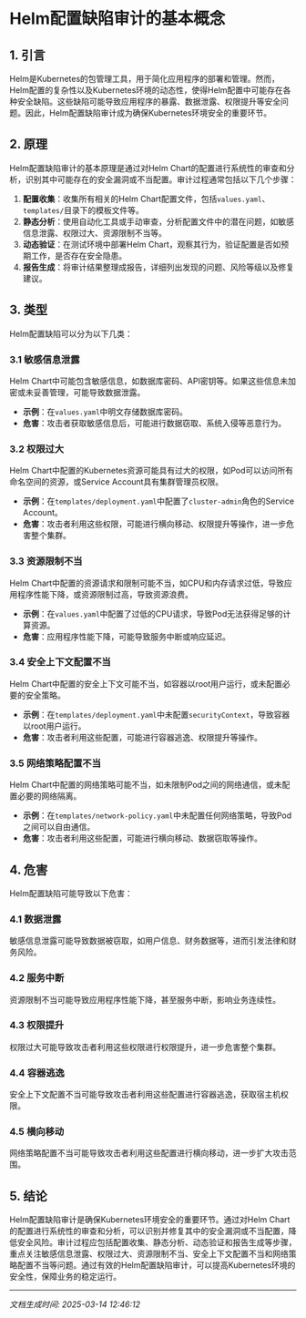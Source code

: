 # Helm配置缺陷审计的基本概念

## 1. 引言

Helm是Kubernetes的包管理工具，用于简化应用程序的部署和管理。然而，Helm配置的复杂性以及Kubernetes环境的动态性，使得Helm配置中可能存在各种安全缺陷。这些缺陷可能导致应用程序的暴露、数据泄露、权限提升等安全问题。因此，Helm配置缺陷审计成为确保Kubernetes环境安全的重要环节。

## 2. 原理

Helm配置缺陷审计的基本原理是通过对Helm Chart的配置进行系统性的审查和分析，识别其中可能存在的安全漏洞或不当配置。审计过程通常包括以下几个步骤：

1. **配置收集**：收集所有相关的Helm Chart配置文件，包括`values.yaml`、`templates/`目录下的模板文件等。
2. **静态分析**：使用自动化工具或手动审查，分析配置文件中的潜在问题，如敏感信息泄露、权限过大、资源限制不当等。
3. **动态验证**：在测试环境中部署Helm Chart，观察其行为，验证配置是否如预期工作，是否存在安全隐患。
4. **报告生成**：将审计结果整理成报告，详细列出发现的问题、风险等级以及修复建议。

## 3. 类型

Helm配置缺陷可以分为以下几类：

### 3.1 敏感信息泄露

Helm Chart中可能包含敏感信息，如数据库密码、API密钥等。如果这些信息未加密或未妥善管理，可能导致数据泄露。

- **示例**：在`values.yaml`中明文存储数据库密码。
- **危害**：攻击者获取敏感信息后，可能进行数据窃取、系统入侵等恶意行为。

### 3.2 权限过大

Helm Chart中配置的Kubernetes资源可能具有过大的权限，如Pod可以访问所有命名空间的资源，或Service Account具有集群管理员权限。

- **示例**：在`templates/deployment.yaml`中配置了`cluster-admin`角色的Service Account。
- **危害**：攻击者利用这些权限，可能进行横向移动、权限提升等操作，进一步危害整个集群。

### 3.3 资源限制不当

Helm Chart中配置的资源请求和限制可能不当，如CPU和内存请求过低，导致应用程序性能下降，或资源限制过高，导致资源浪费。

- **示例**：在`values.yaml`中配置了过低的CPU请求，导致Pod无法获得足够的计算资源。
- **危害**：应用程序性能下降，可能导致服务中断或响应延迟。

### 3.4 安全上下文配置不当

Helm Chart中配置的安全上下文可能不当，如容器以root用户运行，或未配置必要的安全策略。

- **示例**：在`templates/deployment.yaml`中未配置`securityContext`，导致容器以root用户运行。
- **危害**：攻击者利用这些配置，可能进行容器逃逸、权限提升等操作。

### 3.5 网络策略配置不当

Helm Chart中配置的网络策略可能不当，如未限制Pod之间的网络通信，或未配置必要的网络隔离。

- **示例**：在`templates/network-policy.yaml`中未配置任何网络策略，导致Pod之间可以自由通信。
- **危害**：攻击者利用这些配置，可能进行横向移动、数据窃取等操作。

## 4. 危害

Helm配置缺陷可能导致以下危害：

### 4.1 数据泄露

敏感信息泄露可能导致数据被窃取，如用户信息、财务数据等，进而引发法律和财务风险。

### 4.2 服务中断

资源限制不当可能导致应用程序性能下降，甚至服务中断，影响业务连续性。

### 4.3 权限提升

权限过大可能导致攻击者利用这些权限进行权限提升，进一步危害整个集群。

### 4.4 容器逃逸

安全上下文配置不当可能导致攻击者利用这些配置进行容器逃逸，获取宿主机权限。

### 4.5 横向移动

网络策略配置不当可能导致攻击者利用这些配置进行横向移动，进一步扩大攻击范围。

## 5. 结论

Helm配置缺陷审计是确保Kubernetes环境安全的重要环节。通过对Helm Chart的配置进行系统性的审查和分析，可以识别并修复其中的安全漏洞或不当配置，降低安全风险。审计过程应包括配置收集、静态分析、动态验证和报告生成等步骤，重点关注敏感信息泄露、权限过大、资源限制不当、安全上下文配置不当和网络策略配置不当等问题。通过有效的Helm配置缺陷审计，可以提高Kubernetes环境的安全性，保障业务的稳定运行。

---

*文档生成时间: 2025-03-14 12:46:12*
